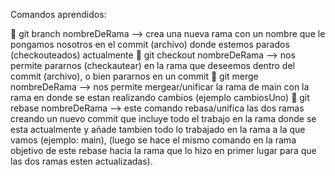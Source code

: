 Comandos aprendidos:

👾 git branch nombreDeRama --> crea una nueva rama con un nombre que le pongamos nosotros en el commit (archivo) donde estemos parados (checkouteados) actualmente 
👾 git checkout nombreDeRama --> nos permite pararnos (checkautear) en la rama que deseemos dentro del commit (archivo), o bien pararnos en un commit
👾 git merge nombreDeRama --> nos permite mergear/unificar la rama de main con la rama en donde se estan realizando cambios (ejemplo cambiosUno)
👾 git rebase nombreDeRama --> este comando rebasa/unifica las dos ramas creando un nuevo commit que incluye todo el trabajo en la rama donde se esta actualmente y añade tambien todo lo trabajado en la rama a la que vamos (ejemplo: main), (luego se hace el mismo comando en la rama objetivo de este rebase hacia la rama que lo hizo en primer lugar para que las dos ramas esten actualizadas).